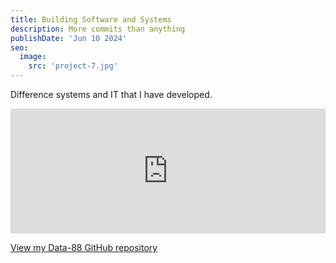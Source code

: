 ```yaml
---
title: Building Software and Systems
description: More commits than anything
publishDate: 'Jun 10 2024'
seo:
  image:
    src: 'project-7.jpg'
---
```


Difference systems and IT that I have developed.

<div style="width:100%;height:200px;">
  <iframe 
    id="github-contrib-chart"
    src="https://ghchart.rshah.org/green/data-88" 
    title="GitHub Contributions Chart" 
    frameborder="0" 
    scrolling="no" 
    width="100%" 
    height="200"
    style="background:transparent;">
  </iframe>
</div>
<script>
  function setChartTheme() {
    const isDark = window.matchMedia('(prefers-color-scheme: dark)').matches;
    const chart = document.getElementById('github-contrib-chart');
    if (chart) {
      chart.src = isDark 
        ? 'https://ghchart.rshah.org/green/data-88' 
        : 'https://ghchart.rshah.org/green/data-88';
    }
  }
  setChartTheme();
  window.matchMedia('(prefers-color-scheme: dark)').addEventListener('change', setChartTheme);
</script>

[View my Data-88 GitHub repository](https://github.com/data-88/)